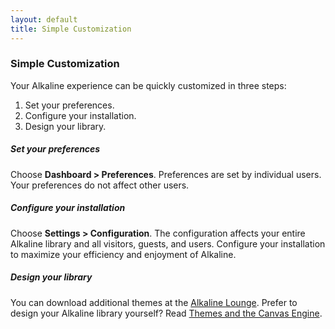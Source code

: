 ```yaml
---
layout: default
title: Simple Customization
---
```


### Simple Customization

Your Alkaline experience can be quickly customized in three steps:

1. Set your preferences.
2. Configure your installation.
3. Design your library.

##### Set your preferences

Choose **Dashboard > Preferences**. Preferences are set by individual users. Your preferences do not affect other users.

##### Configure your installation

Choose **Settings > Configuration**. The configuration affects your entire Alkaline library and all visitors, guests, and users. Configure your installation to maximize your efficiency and enjoyment of Alkaline.

##### Design your library

You can download additional themes at the [Alkaline Lounge](/users/). Prefer to design your Alkaline library yourself? Read [Themes and the Canvas Engine](/guide/themes/).
